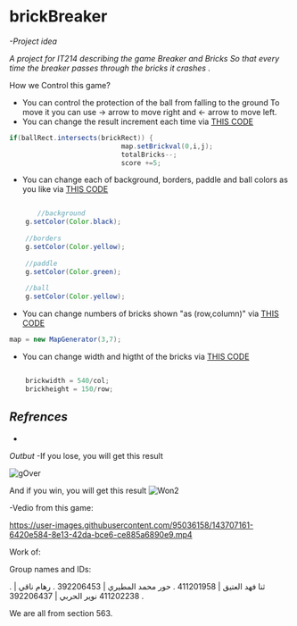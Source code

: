 # brickBreaker


*-Project idea*

*A project for IT214 describing the game Breaker and Bricks
So that every time the breaker passes through the bricks it crashes .*

How we Control this game?
* You can control the protection of the ball from falling to the ground
To move it you can use -> arrow to move right and <- arrow to move left.
* You can change the result increment each time via [THIS CODE](https://github.com/Noi-9/brickBreaker/blob/main/Gameplay.java)
```java
if(ballRect.intersects(brickRect)) {
                            map.setBrickval(0,i,j);
                            totalBricks--;
                            score +=5;
```
* You can change each of background, borders, paddle and ball colors as you like via [THIS CODE](https://github.com/Noi-9/brickBreaker/blob/main/Gameplay.java)
```java

       //background
    g.setColor(Color.black);
    
    //borders
    g.setColor(Color.yellow);
    
    //paddle
    g.setColor(Color.green);
    
    //ball 
    g.setColor(Color.yellow);


```
* You can change numbers of bricks shown "as (row,column)" via [THIS CODE](https://github.com/Noi-9/brickBreaker/blob/main/Gameplay.java)
```java
map = new MapGenerator(3,7);

```
* You can change width and higtht of the bricks via [THIS CODE](https://github.com/Noi-9/brickBreaker/blob/main/MapGenerator.java)
```java

    brickwidth = 540/col;
    brickheight = 150/row; 

```
*Refrences*
-
-
*Outbut*
-If you lose, you will get this result


![gOver](https://user-images.githubusercontent.com/95036158/143718794-c231c204-12ea-41bb-9192-829f3b82b705.jpg)

And if you win, you will get this result
![Won2](https://user-images.githubusercontent.com/95036158/143718807-cfee95d0-8d37-4bf9-93ff-d539b40c2102.jpg)


-Vedio from this game:


https://user-images.githubusercontent.com/95036158/143707161-6420e584-8e13-42da-bce6-ce885a6890e9.mp4

Work of:

Group names and IDs:

. ثنا فهد العتيق | 411201958
. حور محمد المطيري | 392206453
. رهام ناقي | 411202238	
نوير الحربي | 392206437 .

We are all from section 563.
